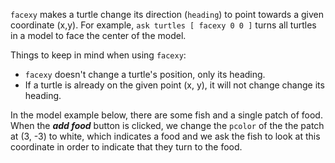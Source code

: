 `facexy` makes a turtle change its direction (`heading`) to point towards a given coordinate (x,y). For example,  `ask turtles [ facexy 0 0 ]`  turns all turtles in a model to face the center of the model. 



Things to keep in mind when using `facexy`: 

* `facexy` doesn't change a turtle's position, only its heading. 
*  If a turtle is already on the given point (x, y), it will not change change its heading.



In the model example below, there are some fish and a single patch of food. When the ***add food*** button is clicked, we change the `pcolor` of the the patch at (3, -3) to white, which indicates a food and we ask the fish to look at this coordinate in order to indicate that they turn to the food.